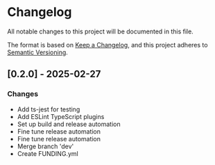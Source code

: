 # Changelog

All notable changes to this project will be documented in this file.

The format is based on [Keep a Changelog](https://keepachangelog.com/en/1.0.0/),
and this project adheres to [Semantic Versioning](https://semver.org/spec/v2.0.0.html).


## [0.2.0] - 2025-02-27

### Changes

- Add ts-jest for testing
- Add ESLint TypeScript plugins
- Set up build and release automation
- Fine tune release automation
- Fine tune release automation
- Merge branch 'dev'
- Create FUNDING.yml

